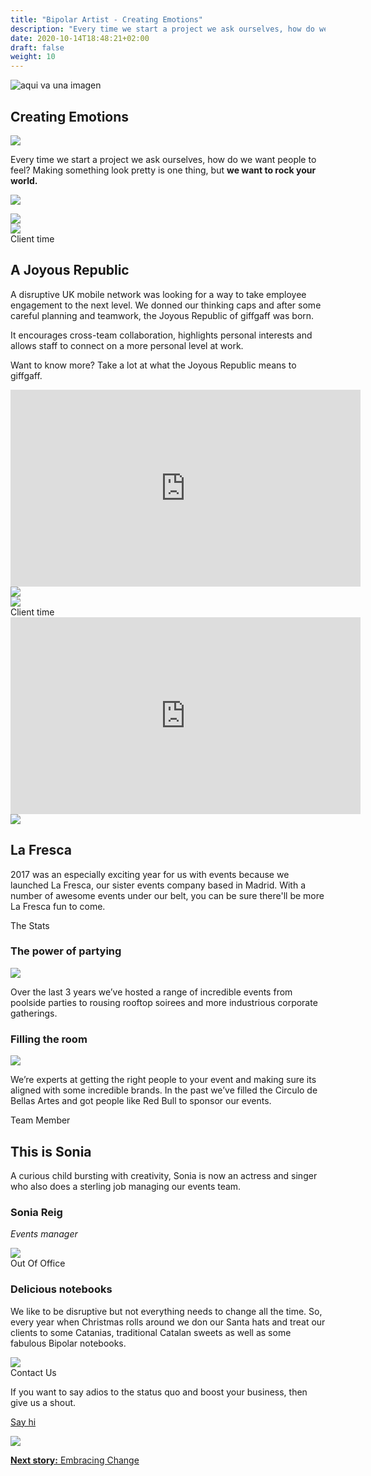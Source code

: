 ```yaml
---
title: "Bipolar Artist - Creating Emotions"
description: "Every time we start a project we ask ourselves, how do we want people to feel? Making something look pretty is one thing, but we want to rock your world."
date: 2020-10-14T18:48:21+02:00
draft: false
weight: 10
---
```


<section class="container-fluid sides-header">
    <div class="row concept">
        <div class="col-xs-12">
            <p class="center"><img src="/images/creating-emotions.jpg" alt="aqui va una imagen"></p></div>
    </div>
    <div class="row foot">
        <div class="col-xs-6 footpat"><div class="yellow"></div></div>
        <div class="col-xs-6 footpat"><div class="blue"></div></div>
    </div>
    <div class="row title">
        <div class="col-xs-12">
            <h1 class="center">Creating Emotions</h1>
        </div>
    </div>
</section>
<section class="intro">
    <div class="container">
        <div class="row bg">
            <div class="col-xs-12 col-md-3 col-md-offset-4"><img src="/images/imgContent/intro-bg-2.png"></div>
        </div>
        <div class="row content">
            <div class="col-xs-12 col-md-4 col-md-offset-1"><p>Every time we start a project we ask ourselves, how do we want people to feel? Making something look pretty is one thing, but <strong>we want to rock your world.</strong></p></div>
            <div class="col-xs-12 col-md-6 col-md-offset-1"><p><img src="/images/imgContent/BA_creating_emotions_top_img.gif" class="img-responsive"></p></div>
        </div>
    </div>
</section>
<section class="main-area-wrapper">
    <div class="cont-video v2 purple">
        <div class="container">
            <div class="row bg">
                <div class="col-md-10 col-md-offset-2 col-lg-10 col-lg-offset-1 md-show xs-hide"><img src="assets/imgContent/yellow-texture-1-hrz.png"></div>
                <div class="col-xs-4 col-xs-offset-8 xs-show md-hide"><img src="/images/imgContent/yellow-texture-1.png"></div>
            </div>
            <div class="row content">
                <div class="col-xs-11 col-sm-8 col-md-6 first">
                    <div class="col-xs-12 col-md-12 first">	
                        <div class="tag">Client time</div>							
                        <h2>A Joyous Republic</h2>
                        <p>A disruptive UK mobile network was looking for a way to take employee engagement to the next level. We donned our thinking caps and after some careful planning and teamwork, the Joyous Republic of giffgaff was born.</p>
                        <p>It encourages cross-team collaboration, highlights personal interests and allows staff to connect on a more personal level at work.</p>
                        <p>Want to know more? Take a lot at what the Joyous Republic means to giffgaff.</p>
                    </div>
                </div>
                <div class="col-xs-12 col-md-6 second">
                    <div class="video">
                        <iframe width="560" height="315" src="https://www.youtube-nocookie.com/embed/pMQ5ql7RM9A?autoplay=0&playlist=pMQ5ql7RM9A&loop=1&autohide=1&rel=0&mute=1&origin=http://bipolar-artist.com" frameborder="0" allow="accelerometer; autoplay; encrypted-media; gyroscope; picture-in-picture" allowfullscreen></iframe>
                    </div>									
                </div>
            </div>
        </div>
    </div>
</section>
<section class="main-area-wrapper">
    <div class="cont-video v2 green">
        <div class="container">
            <div class="row bg">
                <div class="col-md-5 col-md-offset-3 md-show xs-hide"><img src="/images/imgContent/green-lines-texture-1-hrz.png"></div>
                <div class="col-xs-12 xs-show md-hide"><img src="/images/imgContent/green-lines-texture-1.png"></div>
            </div>
            <div class="row content">
                <div class="col-xs-12 col-md-6 first no-bg">
                    <div class="tag">Client time</div>
                    <div class="video">
                        <iframe width="560" height="315" src="https://www.youtube-nocookie.com/embed/jbAGNyIAtJM?autoplay=0&playlist=jbAGNyIAtJM&loop=1&autohide=1&rel=0&mute=0&origin=http://bipolar-artist.com" frameborder="0" allow="accelerometer; autoplay; encrypted-media; gyroscope; picture-in-picture" allowfullscreen></iframe>		
                    </div>						
                </div>
                <div class="col-xs-12 col-md-6 second">
                    <div class="col-xs-4 col-md-2 col-md-offset-6 img">
                        <img src="/images/imgContent/icon-headphones.png" class="img-responsive">
                    </div>
                    <div class="col-xs-7 col-xs-offset-1 col-md-12 content">
                        <h2>La Fresca</h2>
                        <p>2017 was an especially exciting year for us with events because we launched La Fresca, our sister events company based in Madrid. With a number of awesome events under our belt, you can be sure there'll be more La Fresca fun to come.</strong></p>
                    </div>
                </div>
            </div>
        </div>
    </div>
</section>

<section class="main-area-wrapper">
    <div class="one-cont-one-cont-1">
        <div class="container">
            <div class="row content">
                <div class="tag">The Stats</div>
                <div class="col-xs-12 col-md-6 first  bg-gray-1">
                    <div class="col-md-8 col-md-offset-2">
                        <h3>The power of partying</h3>
                    </div>
                    <div class="col-md-12">
                        <img src="/images/imgContent/BA-creating-emotions-stats-events-1.png" class="img-responsive" style="min-height:auto;">
                    </div>
                    <div class="col-md-8 col-md-offset-2">
                        <p>Over the last 3 years we’ve hosted a range of incredible events from poolside parties to rousing rooftop soirees and more industrious corporate gatherings. </p>
                    </div>
                </div>
                <div class="col-xs-12 col-md-6 second ">
                    <div class="col-md-8 col-md-offset-2">
                        <h3>Filling the room</h3>
                    </div>
                    <div class="col-md-12">
                        <img src="/images/imgContent/BA-creating-emotions-stats-events-2.png" class="img-responsive" style="min-height:auto;">
                    </div>
                    <div class="col-md-8 col-md-offset-2">
                        <p>We’re experts at getting the right people to your event and making sure its aligned with some incredible brands. In the past we’ve filled the Circulo de Bellas Artes and got people like Red Bull to sponsor our events.</p>
                    </div>
                </div>
            </div>
        </div>
    </div>
</section>

<section class="main-area-wrapper">
    <div class="one-cont-one-img-1 yellow">
        <div class="container">
            <div class="row content">
                <div class="tag">Team Member</div>
                <div class="col-xs-12 col-md-4 col-md-offset-1 text">
                    <h2 class="superbig">This is Sonia</h2>
                    <p>A curious child bursting with creativity, Sonia is now an actress and singer who also does a sterling job managing our events team.</p>
                    <div class="memberfoot">
                        <h3 class="regular">Sonia Reig</h3>
                        <p class="small"><em>Events manager</em></p>
                    </div>
                </div>
                <div class="col-xs-12 col-md-4 col-md-offset-1 img">
                    <img src="/images/imgContent/BA-team-pictures-sonia.jpg" class="img-responsive">
                </div>
            </div>
        </div>
    </div>
</section>

<section class="main-area-wrapper">
    <div class="one-cont-one-cont-1">
        <div class="container">
            <div class="row content">
                <div class="tag">Out Of Office</div>
                <div class="col-xs-12 col-md-6 first content no-margin bg-gray-1">
                        <h3>Delicious notebooks</h3>
                        <p>We like to be disruptive but not everything needs to change all the time. So, every year when Christmas rolls around we don our Santa hats and treat our clients to some Catanias, traditional Catalan sweets as well as some fabulous Bipolar notebooks.</p>
                </div>
                <div class="col-xs-12 col-md-6 second img">
                    <img src="/images/imgContent/BA-site-illustrations-catanias.jpg" class="img-responsive">
                </div>                
            </div>
        </div>
    </div>
</section>

<section class="main-area-wrapper">
    <div class="contact-widget purple">
        <div class="container">
            <div class="row content">
                <div class="col-xs-8 col-md-3 col-md-offset-3 first">
                    <div class="tag">Contact Us</div>
                    <p>If you want to say adios to the status quo and boost your business, then give us a shout.</p>
                    <p class="center"><a class="noted" href="/contact.html">Say hi</a></p>
                </div>
                <div class="col-xs-4 col-md-3 second" style="background-image:url(/images/imgContent/graydrops-texture-1.png)">
                    <div class="col-xs-12 col-md-8 col-md-offset-2">
                        <img src="/images/imgContent/icon-contact.png" class="img-responsive">
                    </div>								
                </div>
            </div>
        </div>
    </div>
</section>

<section class="container-fluid jump-section">
    <div class="row title">
        <div class="col-xs-12 col-md-6 col-md-offset-3">
            <p class="center"><a href="/embracing-change"><strong>Next story:</strong> Embracing Change</a></p>
        </div>
    </div>
</section>